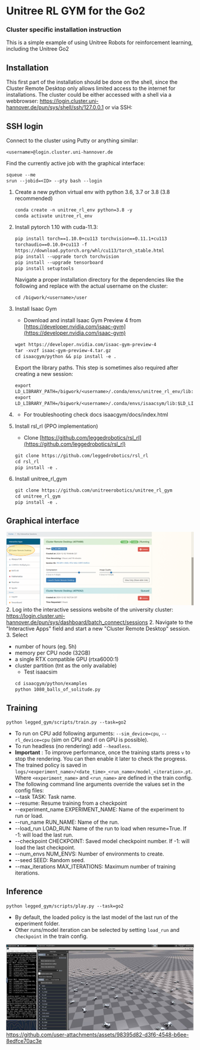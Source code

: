 # Unitree RL GYM for the Go2
### Cluster specific installation instruction


This is a simple example of using Unitree Robots for reinforcement learning, including the Unitree Go2

## Installation
This first part of the installation should be done on the shell, since the Cluster Remote Desktop only allows limited access to the internet for installations.
The cluster could be either accessed with a shell via a webbrowser: https://login.cluster.uni-hannover.de/pun/sys/shell/ssh/127.0.0.1 or via SSH:
## SSH login
   Connect to the cluster using Putty or anything similar:
   ```
   <username>@login.cluster.uni-hannover.de
   ```
   Find the currently active job with the graphical interface:
   ```
   squeue --me
   srun --jobid=<ID> --pty bash --login
   ```
1. Create a new python virtual env with python 3.6, 3.7 or 3.8 (3.8 recommended)
   ```
   conda create -n unitree_rl_env python=3.8 -y
   conda activate unitree_rl_env
   ```
2. Install pytorch 1.10 with cuda-11.3:
   ```
   pip install torch==1.10.0+cu113 torchvision==0.11.1+cu113 torchaudio==0.10.0+cu113 -f https://download.pytorch.org/whl/cu113/torch_stable.html
   pip install --upgrade torch torchvision
   pip install --upgrade tensorboard
   pip install setuptools
   ```
   Navigate a proper installation directory for the dependencies like the following and replace <username> with the actual username on the cluster:
   ```
   cd /bigwork/<username>/user
   ```
3. Install Isaac Gym

   - Download and install Isaac Gym Preview 4 from [https://developer.nvidia.com/isaac-gym](https://developer.nvidia.com/isaac-gym)
   ```
   wget https://developer.nvidia.com/isaac-gym-preview-4
   tar -xvzf isaac-gym-preview-4.tar.gz
   cd isaacgym/python && pip install -e .
   ```
   Export the library paths. This step is sometimes also required after creating a new session:
   ```
   export LD_LIBRARY_PATH=/bigwork/<username>/.conda/envs/unitree_rl_env/lib:$LD_LIBRARY_PATH
   export LD_LIBRARY_PATH=/bigwork/<username>/.conda/envs/isaacsym/lib:$LD_LIBRARY_PATH
   ```
4. 
   - For troubleshooting check docs isaacgym/docs/index.html
4. Install rsl_rl (PPO implementation)

   - Clone [https://github.com/leggedrobotics/rsl_rl](https://github.com/leggedrobotics/rsl_rl)
   ```
   git clone https://github.com/leggedrobotics/rsl_rl
   cd rsl_rl
   pip install -e .
   ```

5. Install unitree_rl_gym
   ```
   git clone https://github.com/unitreerobotics/unitree_rl_gym
   cd unitree_rl_gym
   pip install -e .
   ```
## Graphical interface

![Isaac Gym Setup](figures/instruction_1.png)
2. Log into the interactive sessions website of the university cluster:
https://login.cluster.uni-hannover.de/pun/sys/dashboard/batch_connect/sessions
2. Navigate to the "Interactive Apps" field and start a new "Cluster Remote Desktop" session.
3. Select
* number of hours (eg. 5h)
* memory per CPU node (32GB)
* a single RTX compatible GPU (rtxa6000:1)
* cluster partition (tnt as the only available)
   - Test isaacsim 
   ```
   cd isaacgym/python/examples
   python 1080_balls_of_solitude.py
   ```
## Training
   ```
   python legged_gym/scripts/train.py --task=go2
   ```

   * To run on CPU add following arguments: `--sim_device=cpu`, `--rl_device=cpu` (sim on CPU and rl on GPU is possible).
   * To run headless (no rendering) add `--headless`.
   * **Important** : To improve performance, once the training starts press `v` to stop the rendering. You can then enable it later to check the progress.
   * The trained policy is saved in `logs/<experiment_name>/<date_time>_<run_name>/model_<iteration>.pt`. Where `<experiment_name>` and `<run_name>` are defined in the train config.
   * The following command line arguments override the values set in the config files:
   * --task TASK: Task name.
   * --resume: Resume training from a checkpoint
   * --experiment_name EXPERIMENT_NAME: Name of the experiment to run or load.
   * --run_name RUN_NAME: Name of the run.
   * --load_run LOAD_RUN: Name of the run to load when resume=True. If -1: will load the last run.
   * --checkpoint CHECKPOINT: Saved model checkpoint number. If -1: will load the last checkpoint.
   * --num_envs NUM_ENVS: Number of environments to create.
   * --seed SEED: Random seed.
   * --max_iterations MAX_ITERATIONS: Maximum number of training iterations.

## Inference
   ```
   python legged_gym/scripts/play.py --task=go2
   ```

   * By default, the loaded policy is the last model of the last run of the experiment folder.
   * Other runs/model iteration can be selected by setting `load_run` and `checkpoint` in the train config.

   ![Isaac Gym Setup](figures/instruction_2.png)
   https://github.com/user-attachments/assets/98395d82-d3f6-4548-b6ee-8edfce70ac3e


